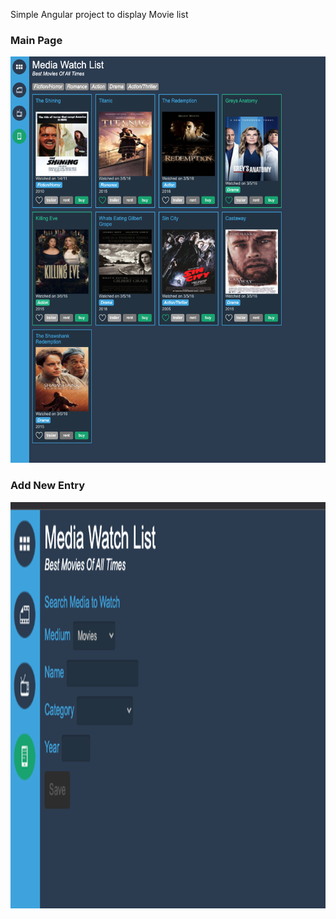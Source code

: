 Simple Angular project to display Movie list

### Main Page

<img src="https://raw.githubusercontent.com/GinaGrg1/simple-angular-projects/main/movies-list/pics/main.png" width="650" height="650">


### Add New Entry

<img src="https://raw.githubusercontent.com/GinaGrg1/simple-angular-projects/main/movies-list/pics/add.png" width="650" height="650">
